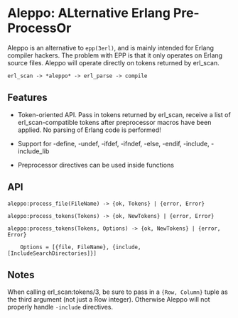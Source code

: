 Aleppo: ALternative Erlang Pre-ProcessOr
========================================

Aleppo is an alternative to `epp(3erl)`, and is mainly intended for Erlang compiler hackers. The problem with EPP is that it only operates on Erlang source files. Aleppo will operate directly on tokens returned by erl_scan.

    erl_scan -> *aleppo* -> erl_parse -> compile

Features
--------

* Token-oriented API. Pass in tokens returned by erl_scan, receive a list of
  erl_scan-compatible tokens after preprocessor macros have been applied.
  No parsing of Erlang code is performed!

* Support for -define, -undef, -ifdef, -ifndef, -else, -endif, -include, -include_lib

* Preprocessor directives can be used inside functions


API
---

    aleppo:process_file(FileName) -> {ok, Tokens} | {error, Error}

    aleppo:process_tokens(Tokens) -> {ok, NewTokens} | {error, Error}

    aleppo:process_tokens(Tokens, Options) -> {ok, NewTokens} | {error, Error}

        Options = [{file, FileName}, {include, [IncludeSearchDirectories]}]


Notes
-----

When calling erl_scan:tokens/3, be sure to pass in a `{Row, Column}` tuple as the third argument (not just a Row integer). Otherwise Aleppo will not properly handle `-include` directives.
